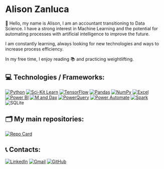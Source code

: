 # Alison Zanluca

🤗 Hello, my name is Alison, I am an accountant transitioning to Data Science. I have a strong interest in Machine Learning and the potential for automating processes with artificial intelligence to improve the future.

I am constantly learning, always looking for new technologies and ways to increase process efficiency.

In my free time, I enjoy reading 📚 and practicing weightlifting.


## 💻 Technologies / Frameworks:
[![Python](https://img.shields.io/badge/Python-3776AB?style=for-the-badge&logo=python&logoColor=white)](https://www.python.org/) [![Sci-Kit Learn](https://img.shields.io/badge/Sci--Kit_Learn-F7931E?style=for-the-badge&logo=scikit-learn&logoColor=white)](https://scikit-learn.org/) [![TensorFlow](https://img.shields.io/badge/TensorFlow-FF6F00?style=for-the-badge&logo=tensorflow&logoColor=white)](https://www.tensorflow.org/) [![Pandas](https://img.shields.io/badge/Pandas-150458?style=for-the-badge&logo=pandas&logoColor=white)](https://pandas.pydata.org/) [![NumPy](https://img.shields.io/badge/NumPy-013243?style=for-the-badge&logo=numpy&logoColor=white)](https://numpy.org/)
[![Excel](https://img.shields.io/badge/Excel-217346?style=for-the-badge&logo=microsoft-excel&logoColor=white)](https://www.microsoft.com/en-us/microsoft-365/excel) [![Power BI](https://img.shields.io/badge/Power_BI-F2C811?style=for-the-badge&logo=powerbi&logoColor=black)](https://powerbi.microsoft.com/) [![ M and Dax](https://img.shields.io/badge/M_And_Dax-F9A21C?style=for-the-badge)](https://docs.microsoft.com/pt-br/powerquery-m/) [![PowerQuery](https://img.shields.io/badge/PowerQuery-F9A21C?style=for-the-badge)](https://docs.microsoft.com/pt-br/powerquery-m/)
[![Power Automate](https://img.shields.io/badge/Power_Automate-2E77D0?style=for-the-badge&logo=microsoft-power-automate&logoColor=white)](https://flow.microsoft.com/) 
[![Spark](https://img.shields.io/badge/Apache_Spark-E25A1C?style=for-the-badge&logo=apache-spark&logoColor=white)](https://spark.apache.org/) ![SQLite](https://img.shields.io/badge/SQLite-000?style=for-the-badge&logo=sqlite&logoColor=07405E)

## 🗂️ My main repositories:
[![Repo Card](https://github-readme-stats.vercel.app/api/pin/?username=AlisonZa&repo=CNNpneumonia&bg_color=000&border_color=30A3DC&show_icons=true&icon_color=30A3DC&title_color=E94D5F&text_color=FFF)](https://github.com/AlisonZa/CNNpneumonia)

## 📞 Contacts:
[![LinkedIn](https://img.shields.io/badge/LinkedIn-0077B5?style=for-the-badge&logo=linkedin&logoColor=white)](https://www.linkedin.com/in/alison-zanluca//)
[![Gmail](https://img.shields.io/badge/Gmail-333333?style=for-the-badge&logo=gmail&logoColor=red)](mailto:alison.zanluca@gmail.com)
[![GitHub](https://img.shields.io/badge/GitHub-100000?style=for-the-badge&logo=github&logoColor=white)](https://github.com/AlisonZa)
	
